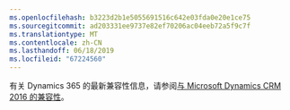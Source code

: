 ```yaml
---
ms.openlocfilehash: b3223d2b1e5055691516c642e03fda0e20e1ce75
ms.sourcegitcommit: ad203331ee9737e82ef70206ac04eeb72a5f9c7f
ms.translationtype: MT
ms.contentlocale: zh-CN
ms.lasthandoff: 06/18/2019
ms.locfileid: "67224560"
---
```

有关 Dynamics 365 的最新兼容性信息，请参阅[与 Microsoft Dynamics CRM 2016 的兼容性](https://support.microsoft.com/en-us/kb/3124955)。